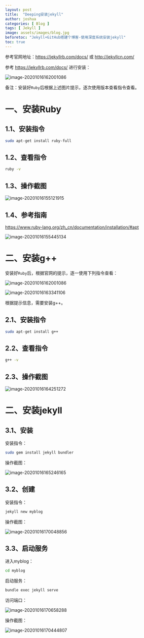 ```yaml
---
layout: post
title:  "Deeping安装jekyll"
author: joshua
categories: [ Blog ]
tags: [ Jekyll ]
image: assets/images/blog.jpg
beforetoc: "Jekyll+GitHub搭建个博客-使用深度系统安装jekyll"
toc: true
---
```


参考官网地址：https://jekyllrb.com/docs/  或 http://jekyllcn.com/

参考 https://jekyllrb.com/docs/  进行安装：

![image-20201016162001086](https://raw.githubusercontent.com/Joshua-blue/seacoast/gh-pages/assets/images/blog-img/image-20201016162001086.png)

备注：安装好`Ruby`后根据上述图片提示，逐次使用版本查看指令查看。



# 一、安装Ruby

## 1.1、安装指令

```sh
sudo apt-get install ruby-full
```

## 1.2、查看指令

```sh
ruby -v
```

## 1.3、操作截图

![image-20201016155121915](https://raw.githubusercontent.com/Joshua-blue/seacoast/gh-pages/assets/images/blog-img/image-20201016155121915.png)

## 1.4、参考指南

https://www.ruby-lang.org/zh_cn/documentation/installation/#apt

![image-20201016155445134](https://raw.githubusercontent.com/Joshua-blue/seacoast/gh-pages/assets/images/blog-img/image-20201016155445134.png)



# 二、安装g++

安装好`Ruby`后，根据官网的提示，逐一使用下列指令查看：

![image-20201016162001086](https://raw.githubusercontent.com/Joshua-blue/seacoast/gh-pages/assets/images/blog-img/image-20201016162001086.png)

![image-20201016163341106](https://raw.githubusercontent.com/Joshua-blue/seacoast/gh-pages/assets/images/blog-img/image-20201016163341106.png)

根据提示信息，需要安装g++。

## 2.1、安装指令

```sh
sudo apt-get install g++ 
```

## 2.2、查看指令

```sh
g++ -v
```

## 2.3、操作截图

![image-20201016164251272](https://raw.githubusercontent.com/Joshua-blue/seacoast/gh-pages/assets/images/blog-img/image-20201016164251272.png)

# 二、安装jekyll

## 3.1、安装

安装指令：

```sh
sudo gem install jekyll bundler
```

操作截图：

![image-20201016165246165](https://raw.githubusercontent.com/Joshua-blue/seacoast/gh-pages/assets/images/blog-img/image-20201016165246165.png)

## 3.2、创建

安装指令：

```sh
jekyll new myblog
```

操作截图：

![image-20201016170048856](https://raw.githubusercontent.com/Joshua-blue/seacoast/gh-pages/assets/images/blog-img/image-20201016170048856.png)

## 3.3、启动服务

进入myblog：

```sh
cd myblog
```

启动服务：

```sh
bundle exec jekyll serve
```

访问端口：

![image-20201016170658288](https://raw.githubusercontent.com/Joshua-blue/seacoast/gh-pages/assets/images/blog-img/image-20201016170658288.png)

操作截图：

![image-20201016170444807](https://raw.githubusercontent.com/Joshua-blue/seacoast/gh-pages/assets/images/blog-img/image-20201016170444807.png)